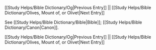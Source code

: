 [[Study Helps/Bible Dictionary/Og|Previous Entry]]  ||  [[Study Helps/Bible Dictionary/Olives, Mount of, or Olivet|Next Entry]]

 See [[Study Helps/Bible Dictionary/Bible|Bible]]; [[Study Helps/Bible Dictionary/Canon|Canon]].

[[Study Helps/Bible Dictionary/Og|Previous Entry]]  ||  [[Study Helps/Bible Dictionary/Olives, Mount of, or Olivet|Next Entry]]